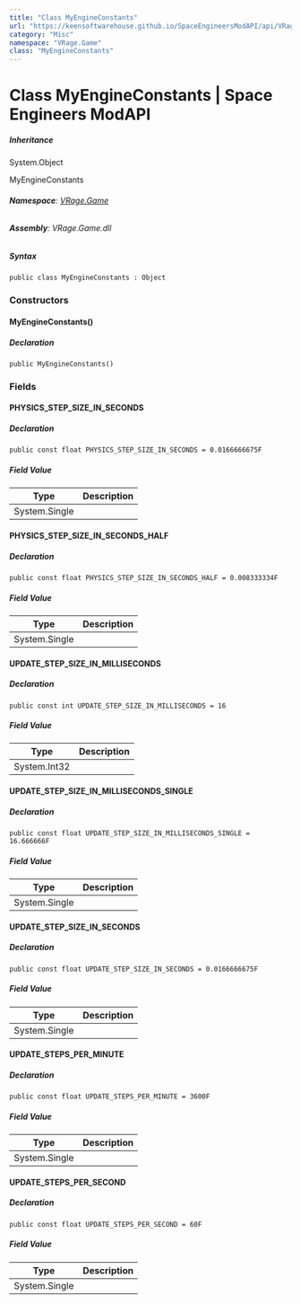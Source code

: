 ```yaml
---
title: "Class MyEngineConstants"
url: "https://keensoftwarehouse.github.io/SpaceEngineersModAPI/api/VRage.Game.MyEngineConstants.html"
category: "Misc"
namespace: "VRage.Game"
class: "MyEngineConstants"
---
```


# Class MyEngineConstants | Space Engineers ModAPI

##### Inheritance

System.Object

MyEngineConstants

###### **Namespace**: [VRage.Game](https://keensoftwarehouse.github.io/SpaceEngineersModAPI/api/VRage.Game.html)

###### **Assembly**: VRage.Game.dll

##### Syntax

```
public class MyEngineConstants : Object
```

### Constructors

#### MyEngineConstants()

##### Declaration

```
public MyEngineConstants()
```

### Fields

#### PHYSICS\_STEP\_SIZE\_IN\_SECONDS

##### Declaration

```
public const float PHYSICS_STEP_SIZE_IN_SECONDS = 0.0166666675F
```

##### Field Value

| Type | Description |
| --- | --- |
| System.Single |     |

#### PHYSICS\_STEP\_SIZE\_IN\_SECONDS\_HALF

##### Declaration

```
public const float PHYSICS_STEP_SIZE_IN_SECONDS_HALF = 0.008333334F
```

##### Field Value

| Type | Description |
| --- | --- |
| System.Single |     |

#### UPDATE\_STEP\_SIZE\_IN\_MILLISECONDS

##### Declaration

```
public const int UPDATE_STEP_SIZE_IN_MILLISECONDS = 16
```

##### Field Value

| Type | Description |
| --- | --- |
| System.Int32 |     |

#### UPDATE\_STEP\_SIZE\_IN\_MILLISECONDS\_SINGLE

##### Declaration

```
public const float UPDATE_STEP_SIZE_IN_MILLISECONDS_SINGLE = 16.666666F
```

##### Field Value

| Type | Description |
| --- | --- |
| System.Single |     |

#### UPDATE\_STEP\_SIZE\_IN\_SECONDS

##### Declaration

```
public const float UPDATE_STEP_SIZE_IN_SECONDS = 0.0166666675F
```

##### Field Value

| Type | Description |
| --- | --- |
| System.Single |     |

#### UPDATE\_STEPS\_PER\_MINUTE

##### Declaration

```
public const float UPDATE_STEPS_PER_MINUTE = 3600F
```

##### Field Value

| Type | Description |
| --- | --- |
| System.Single |     |

#### UPDATE\_STEPS\_PER\_SECOND

##### Declaration

```
public const float UPDATE_STEPS_PER_SECOND = 60F
```

##### Field Value

| Type | Description |
| --- | --- |
| System.Single |     |